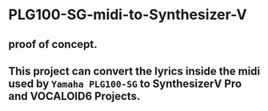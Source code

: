 # PLG100-SG-midi-to-Synthesizer-V

## proof of concept.

## This project can convert the lyrics inside the midi used by `Yamaha PLG100-SG` to SynthesizerV Pro and VOCALOID6 Projects.